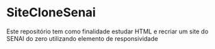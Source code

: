 # SiteCloneSenai
Este repositório tem como finalidade estudar HTML e recriar um site do SENAI 
do zero utilizando elemento de responsividade
